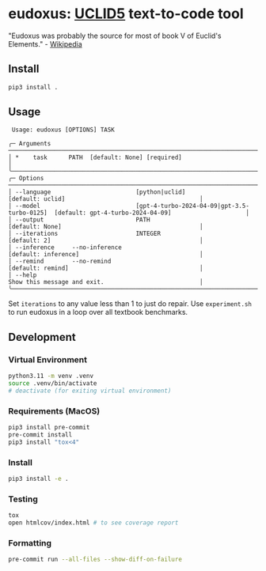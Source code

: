 # eudoxus: [UCLID5](https://github.com/uclid-org/uclid) text-to-code tool

"Eudoxus was probably the source for most of book V of Euclid's Elements." -
[Wikipedia](https://en.wikipedia.org/wiki/Eudoxus_of_Cnidus)

## Install
```sh
pip3 install .
```

## Usage
```
 Usage: eudoxus [OPTIONS] TASK

╭─ Arguments ──────────────────────────────────────────────────────────────────────────────────────────────────────────────────────────╮
│ *    task      PATH  [default: None] [required]                                                                                      │
╰──────────────────────────────────────────────────────────────────────────────────────────────────────────────────────────────────────╯
╭─ Options ────────────────────────────────────────────────────────────────────────────────────────────────────────────────────────────╮
│ --language                        [python|uclid]                               [default: uclid]                                      │
│ --model                           [gpt-4-turbo-2024-04-09|gpt-3.5-turbo-0125]  [default: gpt-4-turbo-2024-04-09]                     │
│ --output                          PATH                                         [default: None]                                       │
│ --iterations                      INTEGER                                      [default: 2]                                          │
│ --inference     --no-inference                                                 [default: inference]                                  │
│ --remind        --no-remind                                                    [default: remind]                                     │
│ --help                                                                         Show this message and exit.                           │
╰──────────────────────────────────────────────────────────────────────────────────────────────────────────────────────────────────────╯
```

Set `iterations` to any value less than 1 to just do repair. Use `experiment.sh` to run eudoxus in a loop over all textbook benchmarks.

## Development

### Virtual Environment
```sh
python3.11 -m venv .venv
source .venv/bin/activate
# deactivate (for exiting virtual environment)
```

### Requirements (MacOS)
```sh
pip3 install pre-commit
pre-commit install
pip3 install "tox<4"
```

### Install
```sh
pip3 install -e .
```

### Testing
```sh
tox
open htmlcov/index.html # to see coverage report
```

### Formatting
```sh
pre-commit run --all-files --show-diff-on-failure
```
